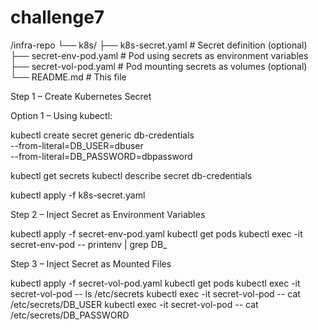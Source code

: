 # challenge7
/infra-repo
└── k8s/
    ├── k8s-secret.yaml        # Secret definition (optional)
    ├── secret-env-pod.yaml    # Pod using secrets as environment variables
    ├── secret-vol-pod.yaml    # Pod mounting secrets as volumes (optional)
    └── README.md              # This file
    
Step 1 – Create Kubernetes Secret

Option 1 – Using kubectl:

kubectl create secret generic db-credentials \
  --from-literal=DB_USER=dbuser \
  --from-literal=DB_PASSWORD=dbpassword

kubectl get secrets
kubectl describe secret db-credentials

kubectl apply -f k8s-secret.yaml

Step 2 – Inject Secret as Environment Variables

kubectl apply -f secret-env-pod.yaml
kubectl get pods
kubectl exec -it secret-env-pod -- printenv | grep DB_

Step 3 – Inject Secret as Mounted Files 

kubectl apply -f secret-vol-pod.yaml
kubectl get pods
kubectl exec -it secret-vol-pod -- ls /etc/secrets
kubectl exec -it secret-vol-pod -- cat /etc/secrets/DB_USER
kubectl exec -it secret-vol-pod -- cat /etc/secrets/DB_PASSWORD




